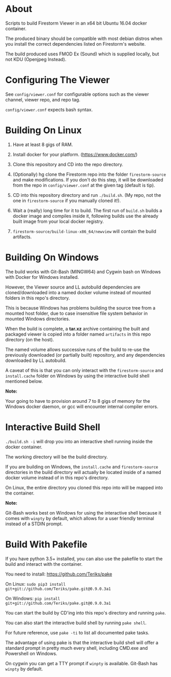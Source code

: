 # About

Scripts to build Firestorm Viewer in an x64 bit Ubuntu 16.04 docker container.

The produced binary should be compatible with most debian distros when you
install the correct dependencies listed on Firestorm's website.

The build produced uses FMOD Ex (Sound) which is supplied locally, but not KDU (Openjpeg Instead).


# Configuring The Viewer


See `config/viewer.conf` for configurable options such as the viewer channel, viewer repo, and repo tag.

`config/viewer.conf` expects bash syntax.


# Building On Linux

1. Have at least 8 gigs of RAM.

2. Install docker for your platform. (https://www.docker.com/)

3. Clone this repository and CD into the repo directory.

4. (Optionally) hg clone the Firestorm repo into the folder `firestorm-source` and make modifications.  If you don't do this step, it will be downloaded from the repo in `config/viewer.conf` at the given tag (default is tip).

5. CD into this repository directory and run `./build.sh`.  (My repo, not the one in `firestorm-source` if you manually cloned it!).

6. Wait a (really) long time for it to build.  The first run of `build.sh` builds a docker image and compiles inside it, following builds use the already built image from your local docker registry.

7. `firestorm-source/build-linux-x86_64/newview` will contain the build artifacts.


# Building On Windows


The build works with Git-Bash (MINGW64) and Cygwin bash on Windows with Docker for Windows installed.

However, the Viewer source and LL autobuild dependencies are cloned/downloaded into a named docker volume instead of mounted folders in this repo's directory.

This is because Windows has problems building the source tree from a mounted host folder, due to case insensitive file system behavior in mounted Windows directories.

When the build is complete, a **tar.xz** archive containing the built and packaged viewer is copied into a folder named `artifacts` in this repo directory (on the host).

The named volume allows successive runs of the build to re-use the previously downloaded (or partially built) repository, and any dependencies downloaded by LL autobuild.

A caveat of this is that you can only interact with the `firestorm-source` and `install.cache` folder on Windows by using the interactive build shell mentioned below.


**Note:**  

Your going to have to provision around 7 to 8 gigs of memory for the Windows docker daemon, or gcc will encounter internal compiler errors.


# Interactive Build Shell

`./build.sh -i` will drop you into an interactive shell running inside the docker container.

The working directory will be the build directory.

If you are building on Windows, the `install.cache` and `firestorm-source` directories in the build directory
will actually be located inside of a named docker volume instead of in this repo's directory.

On Linux, the entire directory you cloned this repo into will be mapped into the container.

**Note:**

Git-Bash works best on Windows for using the interactive shell because it comes with `winpty` by default,
which allows for a user friendly terminal instead of a STDIN prompt.


# Build With Pakefile

If you have python 3.5+ installed, you can also use the pakefile to start the build and interact with the container.

You need to install:  https://github.com/Teriks/pake

On Linux:  `sudo pip3 install git+git://github.com/Teriks/pake.git@0.9.0.3a1`

On Windows:  `pip install git+git://github.com/Teriks/pake.git@0.9.0.3a1`


You can start the build by CD'ing into this repo's directory and running `pake`.

You can also start the interactive build shell by running `pake shell`.

For future reference, use `pake -ti` to list all documented pake tasks.


The advantage of using pake is that the interactive build shell will offer a
standard prompt in pretty much every shell, including CMD.exe and Powershell on Windows.

On cygwin you can get a TTY prompt if `winpty` is available.  Git-Bash has `winpty` by default.









